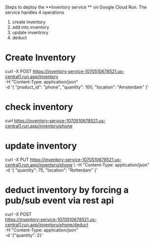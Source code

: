 Steps to deploy the **Inventory service ** on Google Cloud Run. The service handles 4 operations
1. create inventory
2. add into inventory
3. update inventrory
4. deduct


# Create Inventory
curl -X POST https://inventory-service-1070510678521.us-central1.run.app/inventory \
-H "Content-Type: application/json" \
-d '{
  "product_id": "phone",
  "quantity": 100,
  "location": "Amsterdam"
}'

# check inventory
curl https://inventory-service-1070510678521.us-central1.run.app/inventory/phone

# update inventory 
curl -X PUT https://inventory-service-1070510678521.us-central1.run.app/inventory/phone \ 
-H "Content-Type: application/json" \
-d '{
  "quantity": 75,
  "location": "Rotterdam"
}'

# deduct inventory by forcing a pub/sub event via rest api
curl -X POST \
  https://inventory-service-1070510678521.us-central1.run.app/inventory/phone/deduct \
  -H "Content-Type: application/json" \
  -d '{"quantity": 2}'